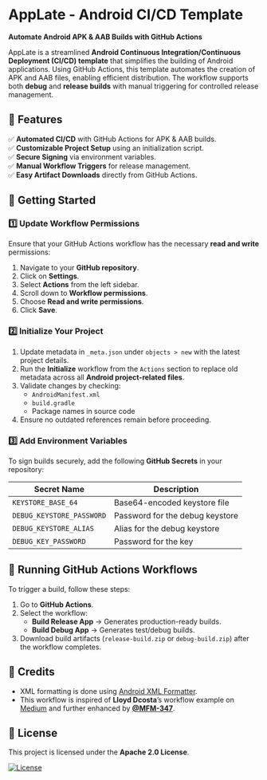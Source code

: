 # AppLate - Android CI/CD Template

**Automate Android APK & AAB Builds with GitHub Actions**

AppLate is a streamlined **Android Continuous Integration/Continuous Deployment (CI/CD) template** that simplifies the building of Android applications. Using GitHub Actions, this template automates the creation of APK and AAB files, enabling efficient distribution. The workflow supports both **debug** and **release builds** with manual triggering for controlled release management.

## 🚀 Features

✅ **Automated CI/CD** with GitHub Actions for APK & AAB builds.  
✅ **Customizable Project Setup** using an initialization script.  
✅ **Secure Signing** via environment variables.  
✅ **Manual Workflow Triggers** for release management.  
✅ **Easy Artifact Downloads** directly from GitHub Actions.

## 📌 Getting Started

### 1️⃣ Update Workflow Permissions

Ensure that your GitHub Actions workflow has the necessary **read and write** permissions:

1. Navigate to your **GitHub repository**.
2. Click on **Settings**.
3. Select **Actions** from the left sidebar.
4. Scroll down to **Workflow permissions**.
5. Choose **Read and write permissions**.
6. Click **Save**.

### 2️⃣ Initialize Your Project

1. Update metadata in `_meta.json` under `objects > new` with the latest project details.
2. Run the **Initialize** workflow from the `Actions` section to replace old metadata across all **Android project-related files**.
3. Validate changes by checking:
   - `AndroidManifest.xml`
   - `build.gradle`
   - Package names in source code
4. Ensure no outdated references remain before proceeding.

### 3️⃣ Add Environment Variables

To sign builds securely, add the following **GitHub Secrets** in your repository:

| Secret Name               | Description                     |
| ------------------------- | ------------------------------- |
| `KEYSTORE_BASE_64`        | Base64-encoded keystore file    |
| `DEBUG_KEYSTORE_PASSWORD` | Password for the debug keystore |
| `DEBUG_KEYSTORE_ALIAS`    | Alias for the debug keystore    |
| `DEBUG_KEY_PASSWORD`      | Password for the key            |

## 🎯 Running GitHub Actions Workflows

To trigger a build, follow these steps:

1. Go to **GitHub Actions**.
2. Select the workflow:
   - **Build Release App** → Generates production-ready builds.
   - **Build Debug App** → Generates test/debug builds.
3. Download build artifacts (`release-build.zip` or `debug-build.zip`) after the workflow completes.

## 📖 Credits

- XML formatting is done using [Android XML Formatter](https://github.com/ByteHamster/android-xml-formatter).
- This workflow is inspired of **Lloyd Dcosta**’s workflow example on [Medium](https://medium.com/@dcostalloyd90/automating-android-builds-with-github-actions-a-step-by-step-guide-2a02a54f59cd) and further enhanced by **[@MFM-347](https://github.com/MFM-347)**.

## 📜 License

This project is licensed under the **Apache 2.0 License**.

[![License](https://img.shields.io/badge/License-Apache_2.0-0298c3.svg)](https://github.com/MFM-347/AppLate/blob/main/LICENSE)
